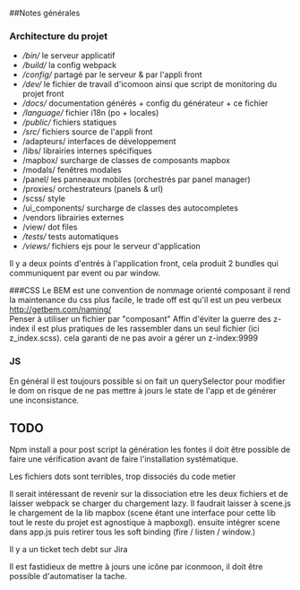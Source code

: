 ##Notes générales

### Architecture du projet 
 - */bin/* le serveur applicatif
 - */build/* la config webpack
 - */config/* partagé par le serveur & par l'appli front
 - */dev/* le fichier de travail d'icomoon ainsi que script de monitoring du projet front
 - */docs/* documentation générés + config du générateur + ce fichier
 - */language/* fichier i18n (po + locales)
 - */public/* fichiers statiques
 - */src/* fichiers source de l'appli front
  - /adapteurs/ interfaces de développement 
  - /libs/ librairies internes spécifiques
  - /mapbox/ surcharge de classes de composants mapbox
  - /modals/ fenêtres modales
  - /panel/ les panneaux mobiles (orchestrés par panel manager)
  - /proxies/ orchestrateurs (panels & url)
  - /scss/ style
  - /ui_components/ surcharge de classes des autocompletes
  - /vendors librairies externes
  - /view/ dot files
 - */tests/* tests automatiques
 - */views/* fichiers ejs pour le serveur d'application

Il y a deux points d'entrés à l'application front, cela produit 2 bundles qui communiquent par event ou par window.

###CSS
Le BEM est une convention de nommage orienté composant il rend la maintenance du css plus facile, le trade off est qu'il est un peu verbeux   http://getbem.com/naming/  
Penser à utiliser un fichier par "composant"
Affin d'éviter la guerre des z-index il est plus pratiques de les rassembler dans un seul fichier (ici z_index.scss). cela garanti de ne pas avoir a gérer un z-index:9999

### JS
En général il est toujours possible si on fait un querySelector pour modifier le dom on risque de ne pas mettre à jours le state de l'app et de générer une inconsistance.

## TODO
Npm install a pour post script la génération les fontes il doit être possible de  faire une vérification avant de faire l'installation systématique.

Les fichiers dots sont terribles, trop dissociés du code metier

Il serait intéressant de revenir sur la dissociation etre les deux fichiers et de laisser webpack se charger du chargement lazy. Il faudrait laisser à scene.js le chargement de la lib mapbox (scene étant une interface pour cette lib tout le reste du projet est agnostique à mapboxgl).
ensuite intégrer scene dans app.js puis retirer tous les soft binding (fire / listen / window.) 

Il y a un ticket tech debt sur Jira

Il est fastidieux de mettre à jours une icône par iconmoon, il doit être possible d'automatiser la tache.
